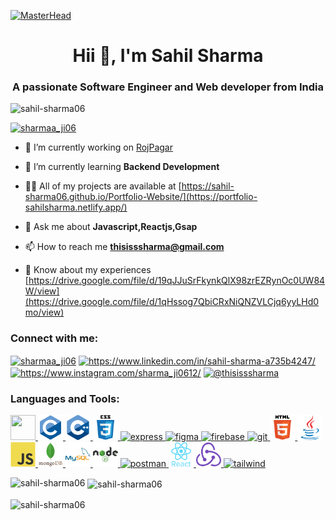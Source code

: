 [![MasterHead](https://firebasestorage.googleapis.com/v0/b/flexi-coding.appspot.com/o/dempgi7-520f8d5f-63d4-4453-8822-dbc149ae27f8.gif?alt=media&token=91c0c7b2-93c3-4029-b011-1a8703c5730d)](https://rishavchanda.io)
<h1 align="center">Hii 👋, I'm Sahil Sharma</h1>
<h3 align="center">A passionate Software Engineer and Web developer from India</h3>

<p align="left"> <img src="https://komarev.com/ghpvc/?username=sahil-sharma06&label=Profile%20views&color=0e75b6&style=flat" alt="sahil-sharma06" /> </p>

<p align="left"> <a href="https://twitter.com/sharmaa_ji06" target="blank"><img src="https://img.shields.io/twitter/follow/sharmaa_ji06?logo=twitter&style=for-the-badge" alt="sharmaa_ji06" /></a> </p>

- 🔭 I’m currently working on [RojPagar](https://github.com/Sahil-Sharma06/RojPagar)

- 🌱 I’m currently learning **Backend Development**

- 👨‍💻 All of my projects are available at [https://sahil-sharma06.github.io/Portfolio-Website/](https://portfolio-sahilsharma.netlify.app/)

- 💬 Ask me about **Javascript,Reactjs,Gsap**

- 📫 How to reach me **thisisssharma@gmail.com**

- 📄 Know about my experiences [https://drive.google.com/file/d/19qJJuSrFkynkQlX98zrEZRynOc0UW84W/view](https://drive.google.com/file/d/1qHssog7QbiCRxNiQNZVLCjq6yyLHd0mo/view)

<h3 align="left">Connect with me:</h3>
<p align="left">
<a href="https://twitter.com/sharmaa_ji06" target="blank"><img align="center" src="https://raw.githubusercontent.com/rahuldkjain/github-profile-readme-generator/master/src/images/icons/Social/twitter.svg" alt="sharmaa_ji06" height="30" width="40" /></a>
<a href="https://linkedin.com/in/https://www.linkedin.com/in/sahil-sharma-a735b4247/" target="blank"><img align="center" src="https://raw.githubusercontent.com/rahuldkjain/github-profile-readme-generator/master/src/images/icons/Social/linked-in-alt.svg" alt="https://www.linkedin.com/in/sahil-sharma-a735b4247/" height="30" width="40" /></a>
<a href="https://instagram.com/https://www.instagram.com/sharma_ji0612/" target="blank"><img align="center" src="https://raw.githubusercontent.com/rahuldkjain/github-profile-readme-generator/master/src/images/icons/Social/instagram.svg" alt="https://www.instagram.com/sharma_ji0612/" height="30" width="40" /></a>
<a href="https://medium.com/@thisisssharma" target="blank"><img align="center" src="https://raw.githubusercontent.com/rahuldkjain/github-profile-readme-generator/master/src/images/icons/Social/medium.svg" alt="@thisisssharma" height="30" width="40" /></a>
</p>

<h3 align="left">Languages and Tools:</h3>
<p align="left"> <a href="https://getbootstrap.com" target="_blank" rel="noreferrer"> <img src="https://icons.getbootstrap.com/assets/img/icons-hero.png" width="40" height="40"/> </a> <a href="https://www.cprogramming.com/" target="_blank" rel="noreferrer"> <img src="https://raw.githubusercontent.com/devicons/devicon/master/icons/c/c-original.svg" alt="c" width="40" height="40"/> </a> <a href="https://www.w3schools.com/cpp/" target="_blank" rel="noreferrer"> <img src="https://raw.githubusercontent.com/devicons/devicon/master/icons/cplusplus/cplusplus-original.svg" alt="cplusplus" width="40" height="40"/> </a> <a href="https://www.w3schools.com/css/" target="_blank" rel="noreferrer"> <img src="https://raw.githubusercontent.com/devicons/devicon/master/icons/css3/css3-original-wordmark.svg" alt="css3" width="40" height="40"/> </a> <a href="https://expressjs.com" target="_blank" rel="noreferrer"> <img src="https://miro.medium.com/v2/resize:fit:1400/1*DAIoObWqwP2P-EMJjBEdqQ.png" alt="express" width="70" height="40"/> </a> <a href="https://www.figma.com/" target="_blank" rel="noreferrer"> <img src="https://www.vectorlogo.zone/logos/figma/figma-icon.svg" alt="figma" width="40" height="40"/> </a> <a href="https://firebase.google.com/" target="_blank" rel="noreferrer"> <img src="https://www.vectorlogo.zone/logos/firebase/firebase-icon.svg" alt="firebase" width="40" height="40"/> </a> <a href="https://git-scm.com/" target="_blank" rel="noreferrer"> <img src="https://www.vectorlogo.zone/logos/git-scm/git-scm-icon.svg" alt="git" width="40" height="40"/> </a> <a href="https://www.w3.org/html/" target="_blank" rel="noreferrer"> <img src="https://raw.githubusercontent.com/devicons/devicon/master/icons/html5/html5-original-wordmark.svg" alt="html5" width="40" height="40"/> </a> <a href="https://www.java.com" target="_blank" rel="noreferrer"> <img src="https://raw.githubusercontent.com/devicons/devicon/master/icons/java/java-original.svg" alt="java" width="40" height="40"/> </a> <a href="https://developer.mozilla.org/en-US/docs/Web/JavaScript" target="_blank" rel="noreferrer"> <img src="https://raw.githubusercontent.com/devicons/devicon/master/icons/javascript/javascript-original.svg" alt="javascript" width="40" height="40"/> </a> <a href="https://www.mongodb.com/" target="_blank" rel="noreferrer"> <img src="https://raw.githubusercontent.com/devicons/devicon/master/icons/mongodb/mongodb-original-wordmark.svg" alt="mongodb" width="40" height="40"/> </a> <a href="https://www.mysql.com/" target="_blank" rel="noreferrer"> <img src="https://raw.githubusercontent.com/devicons/devicon/master/icons/mysql/mysql-original-wordmark.svg" alt="mysql" width="40" height="40"/> </a> <a href="https://nodejs.org" target="_blank" rel="noreferrer"> <img src="https://raw.githubusercontent.com/devicons/devicon/master/icons/nodejs/nodejs-original-wordmark.svg" alt="nodejs" width="40" height="40"/> </a> <a href="https://postman.com" target="_blank" rel="noreferrer"> <img src="https://www.vectorlogo.zone/logos/getpostman/getpostman-icon.svg" alt="postman" width="40" height="40"/> </a> <a href="https://reactjs.org/" target="_blank" rel="noreferrer"> <img src="https://raw.githubusercontent.com/devicons/devicon/master/icons/react/react-original-wordmark.svg" alt="react" width="40" height="40"/> </a> <a href="https://redux.js.org" target="_blank" rel="noreferrer"> <img src="https://raw.githubusercontent.com/devicons/devicon/master/icons/redux/redux-original.svg" alt="redux" width="40" height="40"/> </a> <a href="https://tailwindcss.com/" target="_blank" rel="noreferrer"> <img src="https://www.vectorlogo.zone/logos/tailwindcss/tailwindcss-icon.svg" alt="tailwind" width="40" height="40"/> </a> </p>

<p><img align="left" src="https://github-readme-stats.vercel.app/api/top-langs?username=sahil-sharma06&show_icons=true&locale=en&layout=compact" alt="sahil-sharma06" /></p>

<p>&nbsp;<img align="center" src="https://github-readme-stats.vercel.app/api?username=sahil-sharma06&show_icons=true&locale=en" alt="sahil-sharma06" /></p>

<p><img align="center" src="https://github-readme-streak-stats.herokuapp.com/?user=sahil-sharma06&" alt="sahil-sharma06" /></p>
